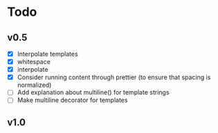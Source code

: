 # Todo

## v0.5

* [x] Interpolate templates
* [x] whitespace
* [x] interpolate
* [x] Consider running content through prettier (to ensure that spacing is normalized)
* [ ] Add explanation about multiline() for template strings
* [ ] Make multiline decorator for templates

## v1.0
